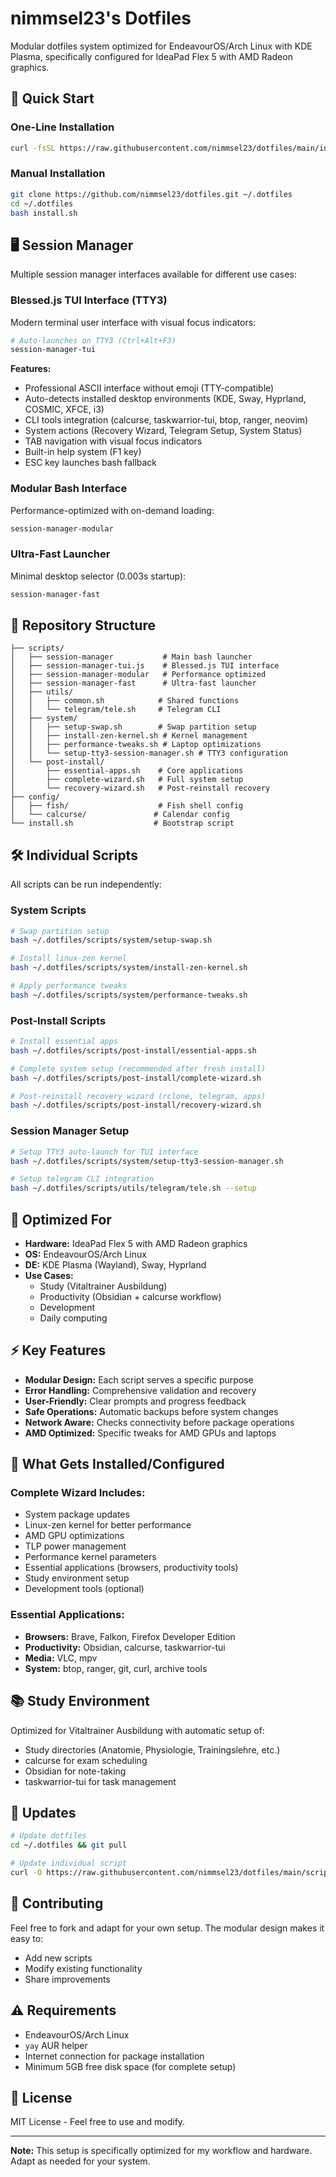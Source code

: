 # nimmsel23's Dotfiles

Modular dotfiles system optimized for EndeavourOS/Arch Linux with KDE Plasma, specifically configured for IdeaPad Flex 5 with AMD Radeon graphics.

## 🚀 Quick Start

### One-Line Installation
```bash
curl -fsSL https://raw.githubusercontent.com/nimmsel23/dotfiles/main/install.sh | bash
```

### Manual Installation
```bash
git clone https://github.com/nimmsel23/dotfiles.git ~/.dotfiles
cd ~/.dotfiles
bash install.sh
```

## 🖥️ Session Manager

Multiple session manager interfaces available for different use cases:

### Blessed.js TUI Interface (TTY3)
Modern terminal user interface with visual focus indicators:
```bash
# Auto-launches on TTY3 (Ctrl+Alt+F3)
session-manager-tui
```

**Features:**
- Professional ASCII interface without emoji (TTY-compatible)
- Auto-detects installed desktop environments (KDE, Sway, Hyprland, COSMIC, XFCE, i3)
- CLI tools integration (calcurse, taskwarrior-tui, btop, ranger, neovim)
- System actions (Recovery Wizard, Telegram Setup, System Status)
- TAB navigation with visual focus indicators
- Built-in help system (F1 key)
- ESC key launches bash fallback

### Modular Bash Interface
Performance-optimized with on-demand loading:
```bash
session-manager-modular
```

### Ultra-Fast Launcher
Minimal desktop selector (0.003s startup):
```bash
session-manager-fast
```

## 📁 Repository Structure

```
├── scripts/
│   ├── session-manager           # Main bash launcher
│   ├── session-manager-tui.js    # Blessed.js TUI interface
│   ├── session-manager-modular   # Performance optimized
│   ├── session-manager-fast      # Ultra-fast launcher
│   ├── utils/
│   │   ├── common.sh            # Shared functions
│   │   └── telegram/tele.sh     # Telegram CLI
│   ├── system/
│   │   ├── setup-swap.sh        # Swap partition setup
│   │   ├── install-zen-kernel.sh # Kernel management
│   │   ├── performance-tweaks.sh # Laptop optimizations
│   │   └── setup-tty3-session-manager.sh # TTY3 configuration
│   └── post-install/
│       ├── essential-apps.sh    # Core applications
│       ├── complete-wizard.sh   # Full system setup
│       └── recovery-wizard.sh   # Post-reinstall recovery
├── config/
│   ├── fish/                    # Fish shell config
│   └── calcurse/               # Calendar config
└── install.sh                  # Bootstrap script
```

## 🛠️ Individual Scripts

All scripts can be run independently:

### System Scripts
```bash
# Swap partition setup
bash ~/.dotfiles/scripts/system/setup-swap.sh

# Install linux-zen kernel
bash ~/.dotfiles/scripts/system/install-zen-kernel.sh

# Apply performance tweaks
bash ~/.dotfiles/scripts/system/performance-tweaks.sh
```

### Post-Install Scripts
```bash
# Install essential apps
bash ~/.dotfiles/scripts/post-install/essential-apps.sh

# Complete system setup (recommended after fresh install)
bash ~/.dotfiles/scripts/post-install/complete-wizard.sh

# Post-reinstall recovery wizard (rclone, telegram, apps)
bash ~/.dotfiles/scripts/post-install/recovery-wizard.sh
```

### Session Manager Setup
```bash
# Setup TTY3 auto-launch for TUI interface
bash ~/.dotfiles/scripts/system/setup-tty3-session-manager.sh

# Setup telegram CLI integration
bash ~/.dotfiles/scripts/utils/telegram/tele.sh --setup
```

## 🎯 Optimized For

- **Hardware:** IdeaPad Flex 5 with AMD Radeon graphics
- **OS:** EndeavourOS/Arch Linux
- **DE:** KDE Plasma (Wayland), Sway, Hyprland
- **Use Cases:** 
  - Study (Vitaltrainer Ausbildung)
  - Productivity (Obsidian + calcurse workflow)
  - Development
  - Daily computing

## ⚡ Key Features

- **Modular Design:** Each script serves a specific purpose
- **Error Handling:** Comprehensive validation and recovery
- **User-Friendly:** Clear prompts and progress feedback
- **Safe Operations:** Automatic backups before system changes
- **Network Aware:** Checks connectivity before package operations
- **AMD Optimized:** Specific tweaks for AMD GPUs and laptops

## 🔧 What Gets Installed/Configured

### Complete Wizard Includes:
- System package updates
- Linux-zen kernel for better performance
- AMD GPU optimizations
- TLP power management
- Performance kernel parameters
- Essential applications (browsers, productivity tools)
- Study environment setup
- Development tools (optional)

### Essential Applications:
- **Browsers:** Brave, Falkon, Firefox Developer Edition
- **Productivity:** Obsidian, calcurse, taskwarrior-tui
- **Media:** VLC, mpv
- **System:** btop, ranger, git, curl, archive tools

## 📚 Study Environment

Optimized for Vitaltrainer Ausbildung with automatic setup of:
- Study directories (Anatomie, Physiologie, Trainingslehre, etc.)
- calcurse for exam scheduling
- Obsidian for note-taking
- taskwarrior-tui for task management

## 🔄 Updates

```bash
# Update dotfiles
cd ~/.dotfiles && git pull

# Update individual script
curl -O https://raw.githubusercontent.com/nimmsel23/dotfiles/main/scripts/system/setup-swap.sh
```

## 🤝 Contributing

Feel free to fork and adapt for your own setup. The modular design makes it easy to:
- Add new scripts
- Modify existing functionality
- Share improvements

## ⚠️ Requirements

- EndeavourOS/Arch Linux
- `yay` AUR helper
- Internet connection for package installation
- Minimum 5GB free disk space (for complete setup)

## 📄 License

MIT License - Feel free to use and modify.

---

**Note:** This setup is specifically optimized for my workflow and hardware. Adapt as needed for your system.
